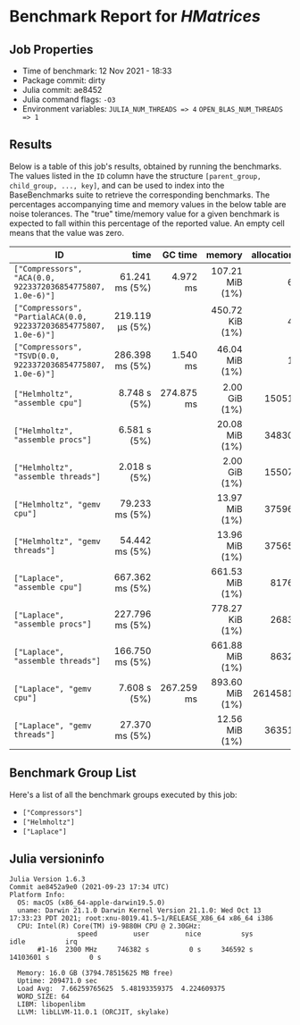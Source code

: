 # Benchmark Report for *HMatrices*

## Job Properties
* Time of benchmark: 12 Nov 2021 - 18:33
* Package commit: dirty
* Julia commit: ae8452
* Julia command flags: `-O3`
* Environment variables: `JULIA_NUM_THREADS => 4` `OPEN_BLAS_NUM_THREADS => 1`

## Results
Below is a table of this job's results, obtained by running the benchmarks.
The values listed in the `ID` column have the structure `[parent_group, child_group, ..., key]`, and can be used to
index into the BaseBenchmarks suite to retrieve the corresponding benchmarks.
The percentages accompanying time and memory values in the below table are noise tolerances. The "true"
time/memory value for a given benchmark is expected to fall within this percentage of the reported value.
An empty cell means that the value was zero.

| ID                                                                | time            | GC time    | memory          | allocations |
|-------------------------------------------------------------------|----------------:|-----------:|----------------:|------------:|
| `["Compressors", "ACA(0.0, 9223372036854775807, 1.0e-6)"]`        |  61.241 ms (5%) |   4.972 ms | 107.21 MiB (1%) |          67 |
| `["Compressors", "PartialACA(0.0, 9223372036854775807, 1.0e-6)"]` | 219.119 μs (5%) |            | 450.72 KiB (1%) |          47 |
| `["Compressors", "TSVD(0.0, 9223372036854775807, 1.0e-6)"]`       | 286.398 ms (5%) |   1.540 ms |  46.04 MiB (1%) |          16 |
| `["Helmholtz", "assemble cpu"]`                                   |    8.748 s (5%) | 274.875 ms |   2.00 GiB (1%) |      150511 |
| `["Helmholtz", "assemble procs"]`                                 |    6.581 s (5%) |            |  20.08 MiB (1%) |      348308 |
| `["Helmholtz", "assemble threads"]`                               |    2.018 s (5%) |            |   2.00 GiB (1%) |      155071 |
| `["Helmholtz", "gemv cpu"]`                                       |  79.233 ms (5%) |            |  13.97 MiB (1%) |      375961 |
| `["Helmholtz", "gemv threads"]`                                   |  54.442 ms (5%) |            |  13.96 MiB (1%) |      375658 |
| `["Laplace", "assemble cpu"]`                                     | 667.362 ms (5%) |            | 661.53 MiB (1%) |       81762 |
| `["Laplace", "assemble procs"]`                                   | 227.796 ms (5%) |            | 778.27 KiB (1%) |       26833 |
| `["Laplace", "assemble threads"]`                                 | 166.750 ms (5%) |            | 661.88 MiB (1%) |       86321 |
| `["Laplace", "gemv cpu"]`                                         |    7.608 s (5%) | 267.259 ms | 893.60 MiB (1%) |    26145811 |
| `["Laplace", "gemv threads"]`                                     |  27.370 ms (5%) |            |  12.56 MiB (1%) |      363514 |

## Benchmark Group List
Here's a list of all the benchmark groups executed by this job:

- `["Compressors"]`
- `["Helmholtz"]`
- `["Laplace"]`

## Julia versioninfo
```
Julia Version 1.6.3
Commit ae8452a9e0 (2021-09-23 17:34 UTC)
Platform Info:
  OS: macOS (x86_64-apple-darwin19.5.0)
  uname: Darwin 21.1.0 Darwin Kernel Version 21.1.0: Wed Oct 13 17:33:23 PDT 2021; root:xnu-8019.41.5~1/RELEASE_X86_64 x86_64 i386
  CPU: Intel(R) Core(TM) i9-9880H CPU @ 2.30GHz: 
                 speed         user         nice          sys         idle          irq
       #1-16  2300 MHz     746382 s          0 s     346592 s   14103601 s          0 s
       
  Memory: 16.0 GB (3794.78515625 MB free)
  Uptime: 209471.0 sec
  Load Avg:  7.66259765625  5.48193359375  4.224609375
  WORD_SIZE: 64
  LIBM: libopenlibm
  LLVM: libLLVM-11.0.1 (ORCJIT, skylake)
```